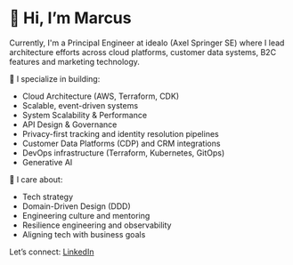 # 👋 Hi, I’m Marcus

Currently, I'm a Principal Engineer at idealo (Axel Springer SE) where I lead architecture efforts across cloud platforms, customer data systems, B2C features and marketing technology.

🔧 I specialize in building:
- Cloud Architecture (AWS, Terraform, CDK)
- Scalable, event-driven systems
- System Scalability & Performance
- API Design & Governance
- Privacy-first tracking and identity resolution pipelines
- Customer Data Platforms (CDP) and CRM integrations
- DevOps infrastructure (Terraform, Kubernetes, GitOps)
- Generative AI

💬 I care about:
- Tech strategy
- Domain-Driven Design (DDD)
- Engineering culture and mentoring
- Resilience engineering and observability
- Aligning tech with business goals

Let’s connect: [LinkedIn](https://www.linkedin.com/in/marcus-janke-63a4ba13/)

